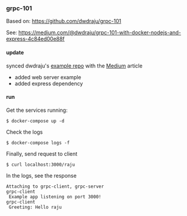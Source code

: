 ### grpc-101

Based on: https://github.com/dwdraju/grpc-101

See: https://medium.com/@dwdraju/grpc-101-with-docker-nodejs-and-express-4c84ed00e88f

#### update
synced dwdraju's [example repo](https://github.com/dwdraju/grpc-101) with the [Medium](https://medium.com/@dwdraju/grpc-101-with-docker-nodejs-and-express-4c84ed00e88f) article
- added web server example
- added express dependency

#### run
Get the services running:  
```
$ docker-compose up -d
```
Check the logs  
```
$ docker-compose logs -f
```
Finally, send request to client  
```
$ curl localhost:3000/raju
```

In the logs, see the response  
```
Attaching to grpc-client, grpc-server
grpc-client    
 Example app listening on port 3000!
grpc-client    
 Greeting: Hello raju
 ```